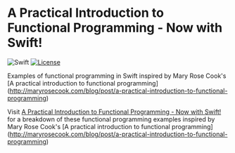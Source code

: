 # A Practical Introduction to Functional Programming - Now with Swift!

![Swift](https://img.shields.io/badge/language-swift-orange.svg)
[![License](https://img.shields.io/badge/license-MIT-lightgrey.svg)](https://raw.githubusercontent.com/hkellaway/swift-functional-intro/master/LICENSE)

Examples of functional programming in Swift inspired by Mary Rose Cook's [A practical introduction to functional programming] (http://maryrosecook.com/blog/post/a-practical-introduction-to-functional-programming)

Visit [A Practical Introduction to Functional Programming - Now with Swift!](http://harlankellaway.com/swift) for a breakdown of  these functional programming examples inspired by Mary Rose Cook's [A practical introduction to functional programming] (http://maryrosecook.com/blog/post/a-practical-introduction-to-functional-programming)
